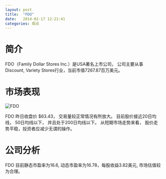 ```yaml
---
layout: post
title:  "FDO"
date:   2014-02-17 12:21:41
categories: 观点
---
```


# 简介
FDO（Family Dollar Stores Inc.）是USA著名上市公司，
公司主要从事Discount, Variety Stores行业，当前市值7267.87百万美元。

# 市场表现

![FDO](http://finviz.com/chart.ashx?t=FDO&ty=c&ta=1&p=d&s=l)

FDO 昨日收盘价 $63.43，
交易量较正常情况有所放大。
目前股价接近20日均线，
50日均线以下，
并且处于200日均线以下。
从短期市场走势来看，
股价走势平稳，投资者应减少无谓的操作。

# 公司分析
FDO 目前静态市盈率为16.6, 动态市盈率为16.78，每股收益3.82美元,
市场估值较为合理。
